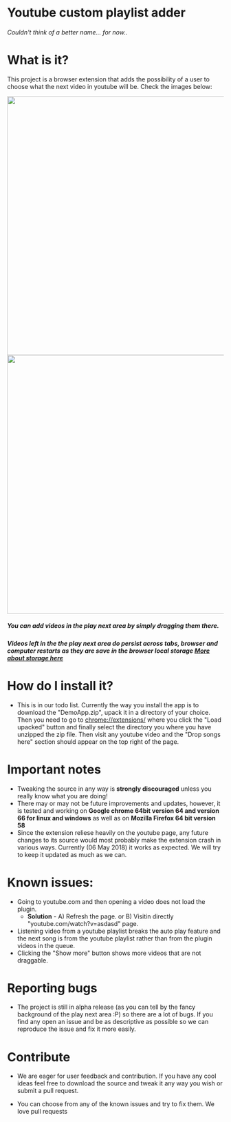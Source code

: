 # Youtube custom playlist adder
###### Couldn't think of a better name... for now..

# What is it?

This project is a browser extension that adds the possibility of a user to choose what the next video in youtube will be.
Check the images below:

<img src="https://i.imgur.com/kEKpY0g.png" height="600" width="1100">
<img src="https://i.imgur.com/7OrPhKc.png" height="600" width="1100">

##### You can add videos in the play next area by simply dragging them there.
##### Videos left in the the play next area do persist across tabs, browser and computer restarts as they are save in the browser local storage [More about storage here](https://www.w3schools.com/html/html5_webstorage.asp)

# How do I install it?
- This is in our todo list. Currently the way you install the app is to download the "DemoApp.zip", upack it in a directory of your choice. Then you need to go to [chrome://extensions/](chrome://extensions/) where you click the "Load upacked" button and finally select the directory you where you have unzipped the zip file.
Then visit any youtube video and the "Drop songs here" section should appear on the top right of the page.

# Important notes

- Tweaking the source in any way is **strongly discouraged** unless you really know what you are doing!
- There may or may not be future improvements and updates, however, it is tested and working on **Google chrome 64bit version 64 and version 66 for linux and windows** as well as on **Mozilla Firefox 64 bit version 58**
- Since the extension reliese heavily on the youtube page, any future changes to its source would most probably make the extension crash in various ways. Currently (06 May 2018) it works as expected. We will try to keep it updated as much as we can.

# Known issues:
- Going to youtube.com and then opening a video does not load the plugin.
    - **Solution** - A) Refresh the page. or B) Visitin directly "youtube.com/watch?v=asdasd" page.
- Listening video from a youtube playlist breaks the auto play feature and the next song is from the youtube playlist rather than from the plugin videos in the queue.
- Clicking the "Show more" button shows more videos that are not draggable.

# Reporting bugs

- The project is still in alpha release (as you can tell by the fancy background of the play next area :P) so there are a lot of bugs. If you find any open an issue and be as descriptive as possible so we can reproduce the issue and fix it more easily.

# Contribute

- We are eager for user feedback and contribution. If you have any cool ideas feel free to download the source and tweak it any way you wish or submit a pull request.

- You can choose from any of the known issues and try to fix them. We love pull requests
